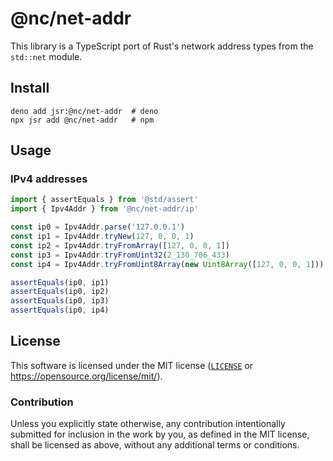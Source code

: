 # @nc/net-addr

This library is a TypeScript port of Rust's network address types from the `std::net` module.

## Install
```shell
deno add jsr:@nc/net-addr  # deno
npx jsr add @nc/net-addr   # npm
```

## Usage
### IPv4 addresses
```ts
import { assertEquals } from '@std/assert'
import { Ipv4Addr } from '@nc/net-addr/ip'

const ip0 = Ipv4Addr.parse('127.0.0.1')
const ip1 = Ipv4Addr.tryNew(127, 0, 0, 1)
const ip2 = Ipv4Addr.tryFromArray([127, 0, 0, 1])
const ip3 = Ipv4Addr.tryFromUint32(2_130_706_433)
const ip4 = Ipv4Addr.tryFromUint8Array(new Uint8Array([127, 0, 0, 1]))

assertEquals(ip0, ip1)
assertEquals(ip0, ip2)
assertEquals(ip0, ip3)
assertEquals(ip0, ip4)
```

## License

This software is licensed under the MIT license ([`LICENSE`](./LICENSE) or
<https://opensource.org/license/mit/>).

### Contribution

Unless you explicitly state otherwise, any contribution intentionally submitted
for inclusion in the work by you, as defined in the MIT license, shall be
licensed as above, without any additional terms or conditions.
